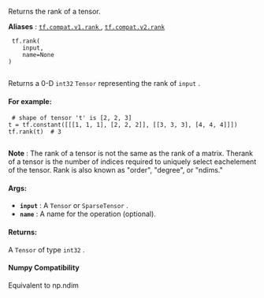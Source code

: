 Returns the rank of a tensor.

**Aliases** : [ `tf.compat.v1.rank` ](/api_docs/python/tf/rank), [ `tf.compat.v2.rank` ](/api_docs/python/tf/rank)

```
 tf.rank(
    input,
    name=None
)
 
```

Returns a 0-D  `int32`   `Tensor`  representing the rank of  `input` .

#### For example:


```
 # shape of tensor 't' is [2, 2, 3]
t = tf.constant([[[1, 1, 1], [2, 2, 2]], [[3, 3, 3], [4, 4, 4]]])
tf.rank(t)  # 3
 
```

**Note** : The rank of a tensor is not the same as the rank of a matrix. Therank of a tensor is the number of indices required to uniquely select eachelement of the tensor. Rank is also known as "order", "degree", or "ndims."

#### Args:
- **`input`** : A  `Tensor`  or  `SparseTensor` .
- **`name`** : A name for the operation (optional).


#### Returns:
A  `Tensor`  of type  `int32` .

#### Numpy Compatibility
Equivalent to np.ndim

